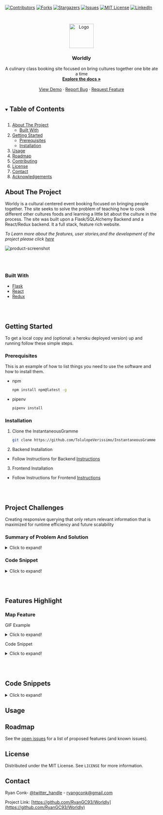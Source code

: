 <!--
*** Thanks for checking out the Best-README-Template. If you have a suggestion
*** that would make this better, please fork the repo and create a pull request
*** or simply open an issue with the tag "enhancement".
*** Thanks again! Now go create something AMAZING! :D
***
***
***
*** To avoid retyping too much info. Do a search and replace for the following:
*** RyanGC93, Worldly, twitter_handle, ryangconk@gmail.com, Worldly, Worldy is a booking site centered on bringing cultures together
-->



<!-- PROJECT SHIELDS -->
<!--
*** I'm using markdown "reference style" links for readability.
*** Reference links are enclosed in brackets [ ] instead of parentheses ( ).
*** See the bottom of this document for the declaration of the reference variables
*** for contributors-url, forks-url, etc. This is an optional, concise syntax you may use.
*** https://www.markdownguide.org/basic-syntax/#reference-style-links
-->
[![Contributors][contributors-shield]][contributors-url]
[![Forks][forks-shield]][forks-url]
[![Stargazers][stars-shield]][stars-url]
[![Issues][issues-shield]][issues-url]
[![MIT License][license-shield]][license-url]
[![LinkedIn][linkedin-shield]][linkedin-url]



<!-- PROJECT LOGO -->
<br />
<p align="center">
  <a href="https://github.com/RyanGC93/Worldly">
    <img src="https://i.imgur.com/UtH101e.png" alt="Logo" width="80" height="80">
  </a>

  <h3 align="center">Worldly</h3>

  <p align="center">
    A culinary class booking site focused on bring cultures together one bite ate a time
    <br />
    <a href="https://github.com/RyanGC93/Worldly"><strong>Explore the docs »</strong></a>
    <br />
    <br />
    <a href="https://github.com/RyanGC93/Worldly">View Demo</a>
    ·
    <a href="https://github.com/RyanGC93/Worldly/issues">Report Bug</a>
    ·
    <a href="https://github.com/RyanGC93/Worldly/issues">Request Feature</a>
  </p>
</p>



<!-- TABLE OF CONTENTS -->
<details open="open">
  <summary><h2 style="display: inline-block">Table of Contents</h2></summary>
  <ol>
    <li>
      <a href="#about-the-project">About The Project</a>
      <ul>
        <li><a href="#built-with">Built With</a></li>
      </ul>
    </li>
    <li>
      <a href="#getting-started">Getting Started</a>
      <ul>
        <li><a href="#prerequisites">Prerequisites</a></li>
        <li><a href="#installation">Installation</a></li>
      </ul>
    </li>
    <li><a href="#usage">Usage</a></li>
    <li><a href="#roadmap">Roadmap</a></li>
    <li><a href="#contributing">Contributing</a></li>
    <li><a href="#license">License</a></li>
    <li><a href="#contact">Contact</a></li>
    <li><a href="#acknowledgements">Acknowledgements</a></li>
  </ol>
</details>




<!-- ABOUT THE PROJECT -->
## About The Project

Worldy is a cultural centered event booking focused on bringing people together. The site seeks to solve the problem of teaching how to cook different other cultures foods and learning a little bit about the culture in the process. The site was built upon a Flask/SQLAlchemy Backend and a React/Redux backend. It a full stack, feature rich website.

*To Learn more about the features, user stories,and the development of the project please click [here](https://github.com/RyanGC93/Worldly/wiki)*

![product-screenshot](https://i.imgur.com/ZVn9TqI.png)



<br></br>
### Built With

* [Flask](https://flask.palletsprojects.com/)
* [React](https://reactjs.org/)
* [Redux](https://redux.js.org/)


<br></br>
<!-- GETTING STARTED -->
## Getting Started

To get a local copy and (optional: a heroku deployed version) up and running follow these simple steps.

### Prerequisites

This is an example of how to list things you need to use the software and how to install them.
* npm
  ```sh
  npm install npm@latest -g
  ```
* pipenv
  ```sh
  pipenv install
  ```
### Installation

1. Clone the InstantaneousGramme
   ```sh
   git clone https://github.com/TolulopeVerissimo/InstantaneousGramme
   ```

2. Backend Installation
- Follow Instructions for Backend [Instructions]()

3. Frontend Installation
- Follow Instructions for Frontend [Instructions]()


<br></br>
## Project Challenges
Creating responsive querying that only return relevant information that is maximized for runtime efficiency and future scalability


### Summary of Problem And Solution

<details>
  <summary>Click to expand!</summary>
 
- **The Challenge**
  - A challenge in this project was to design the database and querying upon it  so that only necessary data was being pulled from the database as needed. This meant making sure the data only contained the relevent data fields and the amount. Although not necesarry I found this to make an important feature so that the app would maximize runtime efficiency, make sure that we are not exposing any extra data, and was very capabilitble with scalibility and proposed future features. 
- **The Solution**
   - The solution that implemented was to make an initial query to the database that returned an array of the primary keys to the information required given that it met certain conditions. Then addtional custom queries were made using the keys selecting certain columns across many tables. This allowed for a well designed responses object that was responsive on initial query.   
</details>

### Code Snippet
<details>
  <summary>Click to expand!</summary>
 
- **The Challenge**
  - A challenge in this project was to design the database and querying upon it  so that only necessary data was being pulled from the database as needed. This meant making sure the data only contained the relevent data fields and the amount. Although not necesarry I found this to make an important feature so that the app would maximize runtime efficiency, make sure that we are not exposing any extra data, and was very capabilitble with scalibility and proposed future features. 
- **The Solution**
   - The solution that implemented was to make an initial query to the database that returned an array of the primary keys to the information required given that it met certain conditions. Then addtional custom queries were made using the keys selecting certain columns across many tables. This allowed for a well designed responses object that was responsive on initial query.   
</details>

<br></br>
## Features Highlight

### Map Feature
GIF Example
<details>
  <summary>Click to expand!</summary>
  ## Heading
  1. A numbered
  2. list
     * With some
     * Sub bullets
</details>

Code Snippet
<details>
  <summary>Click to expand!</summary>
  ## Heading
  1. A numbered
  2. list
     * With some
     * Sub bullets
</details>

<br></br>
## Code Snippets
<details>
  <summary>Click to expand!</summary>
  
  ## Heading
  1. A numbered
  2. list
     * With some
     * Sub bullets
</details>


<!-- USAGE EXAMPLES -->
## Usage


<!-- ROADMAP -->
## Roadmap

See the [open issues](https://github.com/RyanGC93/Worldly/issues) for a list of proposed features (and known issues).



<!-- CONTRIBUTING -->
<!-- LICENSE -->
## License

Distributed under the MIT License. See `LICENSE` for more information.



<!-- CONTACT -->
## Contact

Ryan Conk- [@twitter_handle](https://twitter.com/twitter_handle) - ryangconk@gmail.com

Project Link: [https://github.com/RyanGC93/Worldly](https://github.com/RyanGC93/Worldly)



<!-- ACKNOWLEDGEMENTS -->




<!-- MARKDOWN LINKS & IMAGES -->
<!-- https://www.markdownguide.org/basic-syntax/#reference-style-links -->
[contributors-shield]: https://img.shields.io/github/contributors/RyanGC93/Worldy.svg?style=for-the-badge
[contributors-url]: https://github.com/RyanGC93/Worldly/graphs/contributors
[forks-shield]: https://img.shields.io/github/forks/RyanGC93/Worldy.svg?style=for-the-badge
[forks-url]: https://github.com/RyanGC93/worldly/network/members
[stars-shield]: https://img.shields.io/github/stars/RyanGC93/worldly.svg?style=for-the-badge
[stars-url]: https://github.com/RyanGC93/repo/stargazers
[issues-shield]: https://img.shields.io/github/issues/RyanGC93/worldy.svg?style=for-the-badge
[issues-url]: https://github.com/RyanGC93/repo/issues
[license-shield]: https://img.shields.io/github/license/RyanGC93/repo.svg?style=for-the-badge
[license-url]: https://github.com/RyanGC93/worldly/blob/master/LICENSE.txt
[linkedin-shield]: https://img.shields.io/badge/-LinkedIn-black.svg?style=for-the-badge&logo=linkedin&colorB=555
[linkedin-url]: https://linkedin.com/in/RyanGC93
